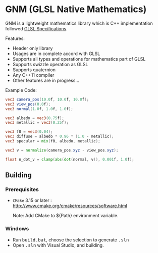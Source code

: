 # GNM (GLSL Native Mathematics)

GNM is a lightweight mathematics library which is C++ implementation followed [GLSL Specifications](https://www.khronos.org/registry/OpenGL/specs/gl/GLSLangSpec.4.60.html).

Features:
- Header only library
- Usages are in complete accord with GLSL
- Supports all types and operations for mathematics part of GLSL 
- Supports swizzle operation as GLSL
- Supports quaternion
- Any C++11 compiler
- Other features are in progress...

Example Code:

```GLSL
vec3 camera_pos(10.0f, 10.0f, 10.0f);
vec3 view_pos(0.0f);
vec3 normal(1.0f, 1.0f, 1.0f);

vec3 albedo = vec3(0.75f);
vec3 metallic = vec3(0.25f);

vec3 f0 = vec3(0.04);
vec3 diffuse = albedo * 0.96 * (1.0 - metallic);
vec3 specular = mix(f0, albedo, metallic);

vec3 v = normalize(camera_pos.xyz - view_pos.xyz);

float n_dot_v = clamp(abs(dot(normal, v)), 0.001f, 1.0f);
```

## Building

### Prerequisites  

- ``CMake`` 3.15 or later : http://www.cmake.org/cmake/resources/software.html

  Note: Add CMake to ${Path} environment variable.

### Windows
- Run <tt>build.bat</tt>, choose the selection to generate <tt>.sln</tt>
- Open <tt>.sln</tt> with Visual Studio, and building.

